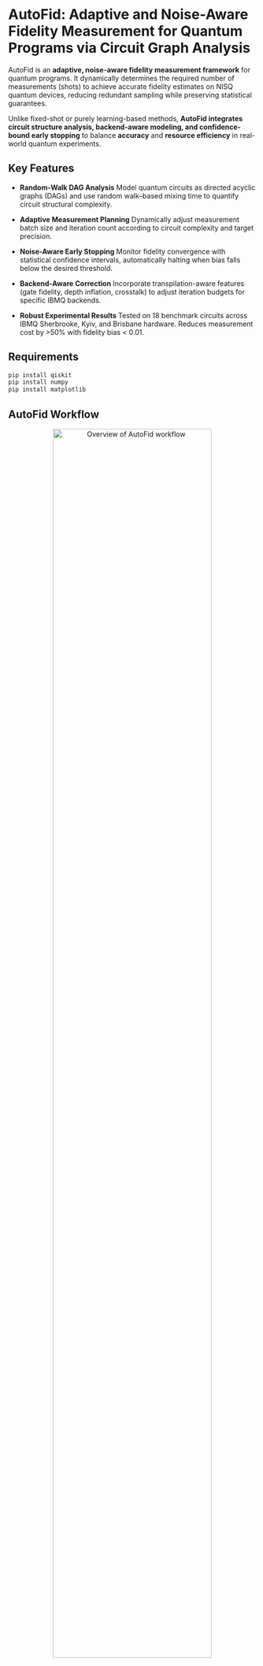 
# AutoFid: Adaptive and Noise-Aware Fidelity Measurement for Quantum Programs via Circuit Graph Analysis

AutoFid is an **adaptive, noise-aware fidelity measurement framework** for quantum programs. It dynamically determines the required number of measurements (shots) to achieve accurate fidelity estimates on NISQ quantum devices, reducing redundant sampling while preserving statistical guarantees.

Unlike fixed-shot or purely learning-based methods, **AutoFid integrates circuit structure analysis, backend-aware modeling, and confidence-bound early stopping** to balance **accuracy** and **resource efficiency** in real-world quantum experiments.


## Key Features

* **Random-Walk DAG Analysis**
  Model quantum circuits as directed acyclic graphs (DAGs) and use random walk–based mixing time to quantify circuit structural complexity.

* **Adaptive Measurement Planning**
  Dynamically adjust measurement batch size and iteration count according to circuit complexity and target precision.

* **Noise-Aware Early Stopping**
  Monitor fidelity convergence with statistical confidence intervals, automatically halting when bias falls below the desired threshold.

* **Backend-Aware Correction**
  Incorporate transpilation-aware features (gate fidelity, depth inflation, crosstalk) to adjust iteration budgets for specific IBMQ backends.

* **Robust Experimental Results**
  Tested on 18 benchmark circuits across IBMQ Sherbrooke, Kyiv, and Brisbane hardware. Reduces measurement cost by >50% with fidelity bias < 0.01.


## Requirements

```bash
pip install qiskit
pip install numpy
pip install matplotlib
```


## AutoFid Workflow

<p align="center">
  <img src="./fig/analysis.png" alt="Overview of AutoFid workflow" width="80%">
</p>
<p align="center"><b>Figure:</b> AutoFid framework for adaptive fidelity measurement.</p>

<p align="center">
  <img src="./fig/alg1.png" alt="Adaptive fidelity measurement pipeline" width="50%">
</p>
<p align="center"><b>Algorithm:</b> Adaptive fidelity measurement pipeline.</p>


AutoFid operates in three stages:
(i) Convert the quantum circuit into a DAG and estimate structural complexity via a random walk (mixing time).
(ii) Dynamically plan measurement batches using a complexity-informed policy.
(iii) Perform iterative measurements and stop early when the confidence interval falls below the desired fidelity bias.

## Adaptive Fidelity Estimation Algorithm

<p align="center">
  <img src="./fig/policy.png" alt="Random walk for circuit complexity" width="55%">
</p>
<p align="center"><b>Figure:</b> Random walk over the circuit DAG to compute mixing time.</p>

<p align="center">
  <img src="./fig/alg2.png" alt="Mixing time estimation via random walk" width="50%">
</p>
<p align="center"><b>Algorithm:</b> Mixing time estimation via random walk.</p>


The analysis period is set as:

$$
P = t_{mix} \cdot \log(D)
$$

where $t_{mix}$ is the mixing time from the DAG, and $D$ is the transpiled circuit depth.

Fidelity results are sampled in batches of size $P$. Early stopping occurs when:

$$
z_\alpha \frac{\sigma}{\sqrt{P}} \leq \delta
$$

where $\delta$ is the target error and $\alpha$ is the confidence level.

## Evaluation

AutoFid is validated on 18 benchmark circuits including BV, QAOA, QPE, QFT, VQE, QKNN, Simon, Shor, SU2, RB, XEB, and others.

### RQ1 (Accuracy and Efficiency)

AutoFid achieves <0.01 fidelity bias with 40%-60% fewer shots than fixed-shot methods.

<p align="center">
  <img src="./fig/tab1.png" alt="Comparison of the vanilla iterative processes and the proposed scheme" width="95%">
</p>
<p align="center"><b>Table:</b> Comparison of the vanilla iterative processes and the proposed scheme.</p>

<p align="center">
  <img src="./fig/rq1.png" alt="The number of iterations required" width="85%">
</p>
<p align="center"><b>Figure:</b> The number of iterations required.</p>


### RQ2 (Pareto Trade-off)

<p align="center">
  <img src="./fig/rq2.png" alt="Figure: Pareto analysis" width="45%">
</p>
<p align="center"><b>Figure:</b> Pareto frontier of measurement cost vs. fidelity bias.</p>

<p align="center">
  <img src="./fig/counts.png" alt="Required iteration for different fidelity bias constraints" width="55%">
</p>
<p align="center"><b>Figure:</b> Required iteration for different fidelity bias constraints.</p>

### RQ3 (Testing Metrics)

AutoFid improves Effectiveness, Redundancy, Stability, Accuracy, and Latency over QuCT and fixed-shot methods.

<p align="center">
  <img src="./fig/rq3.png" alt="Radar plot comparing five classical testing metrics" width="45%">
</p>
<p align="center"><b>Figure:</b> Radar plot comparing five classical testing metrics.</p>

### RQ4 (Ablation Study)

These results validate that both structural estimation and backend sensitivity are necessary for the observed efficiency and accuracy gains of AutoFid.

<p align="center">
  <img src="./fig/rq4.png" alt="AutoFid components ablation study" width="45%">
</p>
<p align="center"><b>Figure:</b> AutoFid components ablation study.</p>

### RQ5 (Comparison with ML-based Predictors)

AutoFid consistently achieves the lowest measurement cost while maintaining equal or better fidelity accuracy, outperforming QuCT and QuEst.

<p align="center">
  <img src="./fig/rq5.png" alt="Measurement shots (bars) and fidelity RMSE (lines)" width="45%">
</p>
<p align="center"><b>Figure:</b> Measurement shots (bars) and fidelity RMSE (lines).</p>


## References

- [Qiskit](https://www.ibm.com/quantum/qiskit),  - IBM Quantum Computing
- [IBM Quantum](https://quantum-computing.ibm.com/),  - IBM Quantum
- [Quarl: A Learning-Based Quantum Circuit Optimizer](https://dl.acm.org/doi/abs/10.1145/3649831), 	Z Li, J Peng, Y Mei, S Lin, Y Wu, O Padon, Z Jia - OOPSLA 2024
- [t|ket⟩: a retargetable compiler for NISQ devices](https://dl.acm.org/doi/abs/10.1145/3397166.3409141), 	Sivarajah S, Dilkes S, et al. - Quantum Science and Technology 2020
- [QbC Quantum Correctness by Construction](https://ieeexplore.ieee.org/abstract/document/10458678/), 	A Peduri, I Schaefer, M Walter - OOPSLA 2025
- [Quct: A framework for analyzing quantum circuit by extracting contextual and topological features](https://dl.acm.org/doi/abs/10.1145/3613424.3614274), 	S Tan, C Lang, L Xiang, S Wang et al. - MICRO 2023	
- [Quest: Graph transformer for quantum circuit reliability estimation](https://arxiv.org/abs/2210.16724), 	H Wang, P Liu, J Cheng, Z Liang, J Gu, Z Li - arXiv 2024

